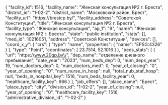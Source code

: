{
    "facility_id": 1516,
    "facility_name": "Женская консультация №2 г. Бреста",
    "district_id": "1-02-2",
    "district_name": "Московский район, Брест",
    "facility_url": "https:\/\/brestcp.by\/",
    "facility_address": "Советской Конституции",
    "title": "Женская консультация №2 г. Бреста",
    "facility_type": "Женская консультация",
    "ap_1": "9",
    "name": "Женская консультация №2 г. Бреста",
    "state": "public institution",
    "stats": [],
    "med_id": 10216051,
    "address": "Советской Конституции",
    "devices": [],
    "coord_x_y": {
        "crs": {
            "type": "name",
            "properties": {
                "name": "EPSG:4326"
            }
        },
        "type": "Point",
        "coordinates": [
            23.7514,
            52.1016
        ]
    },
    "beds_stats": [
        {
            "url": "https:\/\/www.20gp.by\/",
            "dep_name": "отделение дневного пребывания",
            "date_year": "2023",
            "num_beds_dep": 0,
            "num_deps_year": 19,
            "num_doctors_dep": 0,
            "num_doctors_med": 0,
            "year_of_closing": "0",
            "year_of_opening": "0",
            "num_nurse_in_hosp": null,
            "total_nub_staf_hosp": null,
            "beds_in_hospital_key": 1516,
            "num_beds_facility_year": 0,
            "healthcare_facility_key": 966
        }
    ],
    "job_offers": [],
    "place_name": "Брест",
    "place_type": "city",
    "division_id": "1-02-2",
    "year_of_closing": null,
    "year_of_opening": "0",
    "healthcare_facility_key": 1516,
    "administrative_division_id": "1-02-2"
}
